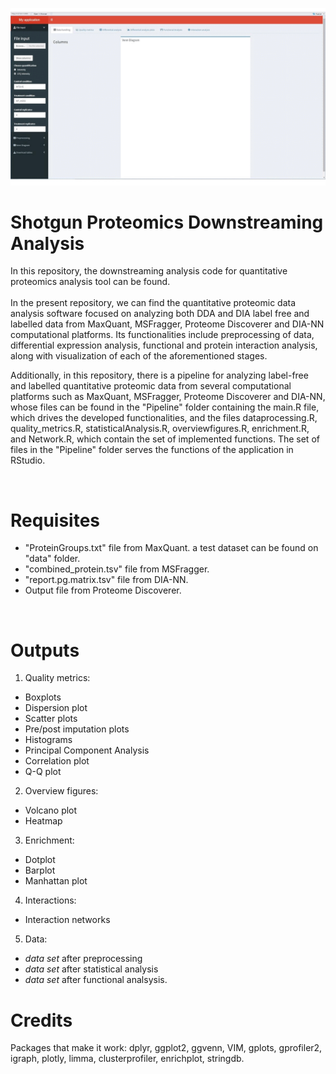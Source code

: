 
 ![Alt text](interface.gif) 
# Shotgun Proteomics Downstreaming Analysis

In this repository, the downstreaming analysis code for quantitative proteomics analysis tool can be found.
<br>
<br>
In the present repository, we can find the quantitative proteomic data analysis software focused on analyzing both DDA and DIA label free and labelled data from MaxQuant, MSFragger, Proteome Discoverer and DIA-NN computational platforms. Its functionalities include preprocessing of data, differential expression analysis, functional and protein interaction analysis, along with visualization of each of the aforementioned stages.

Additionally, in this repository, there is a pipeline for analyzing label-free and labelled quantitative proteomic data from several computational platforms such as MaxQuant, MSFragger, Proteome Discoverer and DIA-NN, whose files can be found in the "Pipeline" folder containing the main.R file, which drives the developed functionalities, and the files dataprocessing.R, quality_metrics.R, statisticalAnalysis.R, overviewfigures.R, enrichment.R, and Network.R, which contain the set of implemented functions. The set of files in the "Pipeline" folder serves the functions of the application in RStudio.

<br>

# Requisites
- "ProteinGroups.txt" file from MaxQuant. a test dataset can be found on "data" folder.
- "combined_protein.tsv" file from MSFragger.
- "report.pg.matrix.tsv" file from DIA-NN.
- Output file from Proteome Discoverer. 

<br>

# Outputs
1. Quality metrics:
- Boxplots
- Dispersion plot
- Scatter plots
- Pre/post imputation plots
- Histograms
- Principal Component Analysis
- Correlation plot
- Q-Q plot
2. Overview figures:
- Volcano plot
- Heatmap
3. Enrichment:
- Dotplot
- Barplot
- Manhattan plot
4. Interactions:
- Interaction networks
5. Data:
- *data set* after preprocessing
- *data set* after statistical analysis
- *data set* after functional analsysis.
  
# Credits
Packages that make it work: dplyr, ggplot2, ggvenn, VIM, gplots, gprofiler2, igraph, plotly, limma, clusterprofiler, enrichplot, stringdb.



